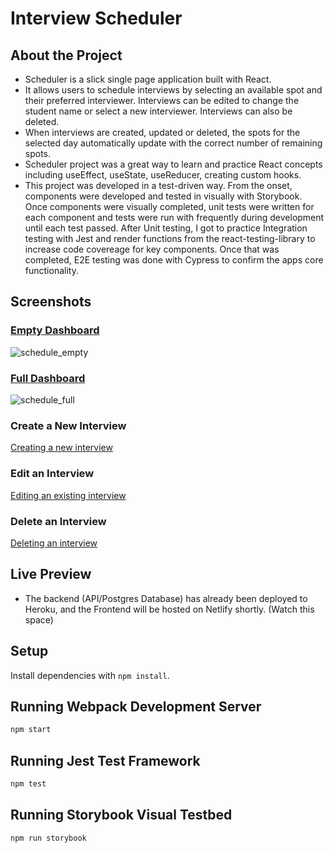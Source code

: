# Interview Scheduler

## About the Project
- Scheduler is a slick single page application built with React. 
- It allows users to schedule interviews by selecting an available spot and their preferred interviewer. Interviews can be edited to change the student name or select a new interviewer. Interviews can also be deleted. 
- When interviews are created, updated or deleted, the spots for the selected day automatically update with the correct number of remaining spots.
- Scheduler project was a great way to learn and practice React concepts including useEffect, useState, useReducer, creating custom hooks. 
- This project was developed in a test-driven way. From the onset, components were developed and tested in visually with Storybook. Once components were visually completed, unit tests were written for each component and tests were run with frequently during development until each test passed. After Unit testing, I got to practice Integration testing with Jest and render functions from the react-testing-library to increase code covereage for key components. Once that was completed, E2E testing was done with Cypress to confirm the apps core functionality. 

## Screenshots
### [Empty Dashboard]()
![schedule_empty](https://user-images.githubusercontent.com/46451257/132634997-0727d212-fe0c-4b77-bb1b-2b956581b415.png)
### [Full Dashboard]()
![schedule_full](https://user-images.githubusercontent.com/46451257/132634796-e059b2a3-f48d-4e2c-a114-9af57d682ec2.png)

### Create a New Interview
[Creating a new interview](https://user-images.githubusercontent.com/46451257/132633241-67e4552f-1e7a-4cb4-b125-d0acb30c0101.mp4)

### Edit an Interview
[Editing an existing interview](https://user-images.githubusercontent.com/46451257/132633673-6b53a9f8-312d-4157-af76-a678eb36e311.mp4)


### Delete an Interview
[Deleting an interview](https://user-images.githubusercontent.com/46451257/132634721-d12b1da0-3269-460f-a27f-b5e8624dfe87.mp4)

## Live Preview
- The backend (API/Postgres Database) has already been deployed to Heroku, and the Frontend will be hosted on Netlify shortly. (Watch this space)


## Setup

Install dependencies with `npm install`.

## Running Webpack Development Server

```sh
npm start
```

## Running Jest Test Framework

```sh
npm test
```

## Running Storybook Visual Testbed

```sh
npm run storybook
```
